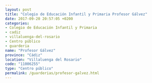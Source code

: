 ```yaml
---
layout: post
title: "Colegio de Educación Infantil y Primaria Profesor Gálvez"
date: 2017-09-20 20:57:05 +0200
categories:
- Colegio de Educación Infantil y Primaria
- cadiz
- villaluenga-del-rosario
- Centro público
- guarderia
name: "Profesor Gálvez"
province: "Cádiz"
location: "Villaluenga del Rosario"
code: "11006255"
type: "Centro público"
permalink: /guarderias/profesor-galvez.html
---
```

